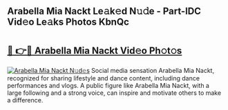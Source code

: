 ## Arabella Mia Nackt Le𝚊k𝚎d N𝚞𝚍e - Part-lDC Vid𝚎o Le𝚊ks Photos KbnQc

# <h2><a href="http://fb4chyr.evod.top/?m=Arabella+Mia+Nackt">🔗 👉🔴 Arabella Mia Nackt Vid𝚎o Ph𝚘t𝚘s</a></h2>

[![Arabella Mia Nackt N𝚞d𝚎s](https://i.imgur.com/8V9OHl7.gif)](http://fb4chyr.evod.top/?m=Arabella+Mia+Nackt)
Social media sensation Arabella Mia Nackt, recognized for sharing lifestyle and dance content, including dance performances and vlogs. A public figure like Arabella Mia Nackt, with a large following and a strong voice, can inspire and motivate others to make a difference. 
